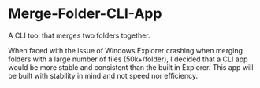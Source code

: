 # Merge-Folder-CLI-App
A CLI tool that merges two folders together.

When faced with the issue of Windows Explorer crashing when merging folders with a large number of files (50k+/folder), I decided that a CLI app would be more stable and consistent than the built in Explorer. This app will be built with stability in mind and not speed nor efficiency.
